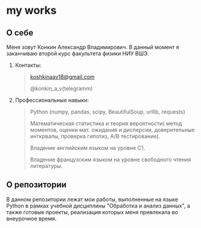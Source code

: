 # my works
## О себе
Меня зовут Конкин Александр Владимирович. В данный момент я заканчиваю второй курс факультета физики НИУ ВШЭ.
1. Контакты:

    > koshkinaav18@gmail.com
    > 
    > @konkin_a_v(telegramm)
    > 

    
 2. Профессиональные навыки:
    > Python (numpy, pandas, scipy, BeautifulSoup, urllib, requests)
    > 
    > Математическая статистика и теория вероятности( метод моментов, оценки мат. ожидания и дисперсии, доверительные инткрвалы, проверка гипотиз, A/B тестирование).
    > 
    > Владение английским языком на уровне С1.
    > 
    > Владение французским языком на уровне свободного чтения литературы.

## О репозитории
В данном репозитории лежат мои работы, выполненные на языке Python в рамках учебной дисциплины "Обработка и анализ данных", а также готовые проекты, реализация которых меня привлекала во внеурочное время.

